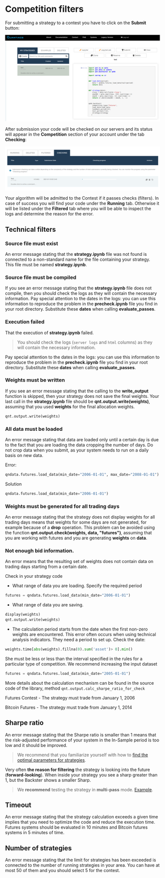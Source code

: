 # Competition filters

For submitting a strategy to a contest you have to click on the **Submit** button:

![submit](./pictures/submit.png)
   
After submission your code will be checked on our servers and its status will appear in the **Competition** section of your account under the tab **Checking**:

![test](./pictures/test.png)


Your algorithm will be admitted to the Contest if it passes checks (filters). In case of success you will find your code under the **Running** tab. Otherwise it will be listed under the **Filtered** tab where you will be able to inspect the logs and determine the reason for the error.

## Technical filters

### Source file must exist
An error message stating that the **strategy.ipynb** file was not found is connected to a non-standard name for the file containing your strategy. This file must be named **strategy.ipynb**.

### Source file must be compiled
If you see an error message stating that the **strategy.ipynb** file does not compile, then you should check the logs as they will contain the necessary information. Pay special attention to the dates in the logs: you can use this information to reproduce the problem in the **precheck.ipynb** file you find in your root directory. Substitute these **dates** when calling **evaluate_passes**.

### Execution failed
That the execution of **strategy.ipynb** failed.

> You should check the logs (`server logs` and `html` columns) as they will contain the necessary information. 

Pay special attention to the dates in the logs: you can use this information to reproduce the problem in the **precheck.ipynb** file you find in your root directory. Substitute these **dates** when calling **evaluate_passes**.

### Weights must be written
If you see an error message stating that the calling to the **write_output** function is skipped, then your strategy does not save the final weights. Your last call in the **strategy.ipynb** file should be **qnt.output.write(weights)**, assuming that you used **weights** for the final allocation weights.
```python
qnt.output.write(weights)
```

### All data must be loaded
An error message stating that data are loaded only until a certain day is due to the fact that you are loading the data cropping the number of days. Do not crop data when you submit, as your system needs to run on a daily basis on new data.

Error:
```python
qndata.futures.load_data(min_date="2006-01-01", max_date="2008-01-01")
```

Solution

```python
qndata.futures.load_data(min_date="2006-01-01")
```

### Weights must be generated for all trading days
An error message stating that the strategy does not display weights for all trading days means that weights for some days are not generated, for example because of a **drop** operation. This problem can be avoided using the function **qnt.output.check(weights, data, "futures")**, assuming that you are working with futures and you are generating **weights** on **data**.

### Not enough bid information.
An error means that the resulting set of weights does not contain data on trading days starting from a certain date.

Check in your strategy code

* What range of data you are loading. Specify the required period
```python
futures = qndata.futures.load_data(min_date="2006-01-01")
```
* What range of data you are saving.
```python
display(weights)
qnt.output.write(weights)
```
* The calculation period starts from the date when the first non-zero weights are encountered. 
This error often occurs when using technical analysis indicators. They need a period to set up.
Check the date:
```python
weights.time[abs(weights).fillna(0).sum('asset')> 0].min()
```
She must be less or less than the interval specified in the rules for a particular type of competition.
We recommend increasing the input dataset
```python
futures = qndata.futures.load_data(min_date="2005-01-01")
```
More details about the calculation mechanism can be found in the source code of the library, method `qnt.output.calc_sharpe_ratio_for_check`

Futures Contest - The strategy must trade from January 1, 2006

Bitcoin Futures - The strategy must trade from January 1, 2014

## Sharpe ratio
An error message stating that the Sharpe ratio is smaller than 1 means that the risk-adjusted performance of your system in the In-Sample period is too low and it should be improved.

> We recommend that you familiarize yourself with how to [find the optimal parameters for strategies](https://quantiacs.com/documentation/en/examples/trading_system_optimization.html).

Very often **the reason for filtering** the strategy is looking into the future (**forward-looking**).
When inside your strategy you see a sharp greater than 1, but the Backster shows a smaller Sharp.
> We **recommend** testing the strategy in **multi-pass** mode. [Example](https://quantiacs.com/documentation/en/examples/trading_system_optimization.html).


## Timeout
An error message stating that the strategy calculation exceeds a given time implies that you need to optimize the code and reduce the execution time. Futures systems should be evaluated in 10 minutes and Bitcoin futures systems in 5 minutes of time.


## Number of strategies
An error message stating that the limit for strategies has been exceeded is connected to the number of running strategies in your area. You can have at most 50 of them and you should select 5 for the contest.
